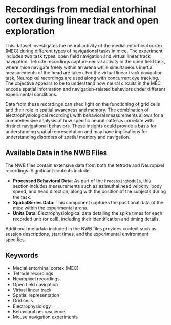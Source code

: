 # Recordings from medial entorhinal cortex during linear track and open exploration

This dataset investigates the neural activity of the medial entorhinal cortex (MEC) during different types of navigational tasks in mice. The experiment includes two task types: open field navigation and virtual linear track navigation. Tetrode recordings capture neural activity in the open field task, where mice navigate freely within an arena while simultaneous inertial measurements of the head are taken. For the virtual linear track navigation task, Neuropixel recordings are used along with concurrent eye tracking. The objective appears to be to understand how neural circuits in the MEC encode spatial information and navigation-related behaviors under different experimental conditions.

Data from these recordings can shed light on the functioning of grid cells and their role in spatial awareness and memory. The combination of electrophysiological recordings with behavioral measurements allows for a comprehensive analysis of how specific neural patterns correlate with distinct navigational behaviors. These insights could provide a basis for understanding spatial representation and may have implications for understanding disorders of spatial memory and navigation.

## Available Data in the NWB Files

The NWB files contain extensive data from both the tetrode and Neuropixel recordings. Significant contents include:

- **Processed Behavioral Data**: As part of the `ProcessingModule`, this section includes measurements such as azimuthal head velocity, body speed, and head direction, along with the position of the subjects during the task.
- **SpatialSeries Data**: This component captures the positional data of the mice within the experimental arena.
- **Units Data**: Electrophysiological data detailing the spike times for each recorded unit (or cell), including their identification and timing details.
  
Additional metadata included in the NWB files provides context such as session descriptions, start times, and the experimental environment specifics.

## Keywords

- Medial entorhinal cortex (MEC)
- Tetrode recordings
- Neuropixel recordings
- Open field navigation
- Virtual linear track
- Spatial representation
- Grid cells
- Electrophysiology
- Behavioral neuroscience
- Mouse navigation experiments
